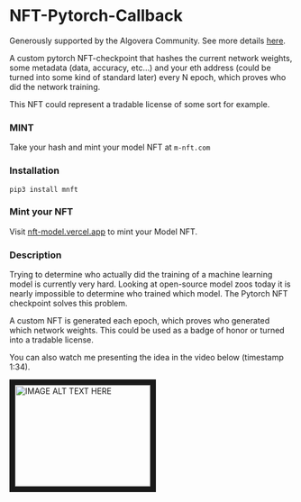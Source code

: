 # NFT-Pytorch-Callback

Generously supported by the Algovera Community. See more details [here](https://forum.algovera.ai/t/proposal-pytorch-nft-checkpoint/100).

A custom pytorch NFT-checkpoint that hashes the current network weights, some metadata (data, accuracy, etc…) and your eth address (could be turned into some kind of standard later) every N epoch, which proves who did the network training.

This NFT could represent a tradable license of some sort for example.

### MINT

Take your hash and mint your model NFT at `m-nft.com`

### Installation

```
pip3 install mnft
```

### Mint your NFT

Visit [nft-model.vercel.app](https://nft-model.vercel.app/) to mint your Model NFT.

### Description
Trying to determine who actually did the training of a machine learning model is currently very hard. Looking at open-source model zoos today it is nearly impossible to determine who trained which model. The Pytorch NFT checkpoint solves this problem.

A custom NFT is generated each epoch, which proves who generated which network weights. This could be used as a badge of honor or turned into a tradable license.

You can also watch me presenting the idea in the video below (timestamp 1:34).


<a href="http://www.youtube.com/watch?feature=player_embedded&v=Avs9NMRBvJk
" target="_blank"><img src="http://img.youtube.com/vi/Avs9NMRBvJk/0.jpg" 
alt="IMAGE ALT TEXT HERE" width="240" height="180" border="10" /></a>
